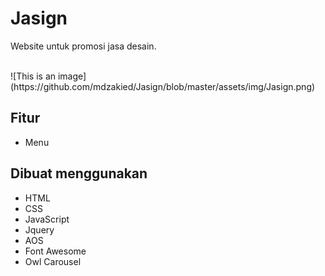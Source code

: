 # Jasign
Website untuk promosi jasa desain.
<p align="left">
<br>
  ![This is an image](https://github.com/mdzakied/Jasign/blob/master/assets/img/Jasign.png)
</p>

## Fitur

- Menu

## Dibuat menggunakan

- HTML
- CSS
- JavaScript
- Jquery
- AOS
- Font Awesome
- Owl Carousel
